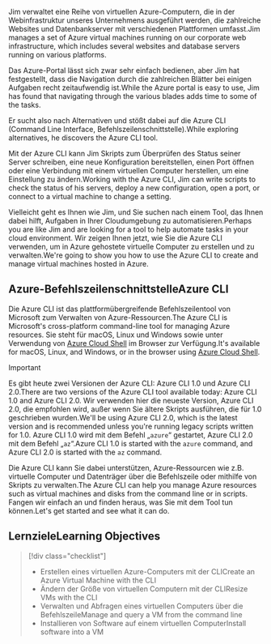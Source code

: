 <span data-ttu-id="6e323-101">Jim verwaltet eine Reihe von virtuellen Azure-Computern, die in der Webinfrastruktur unseres Unternehmens ausgeführt werden, die zahlreiche Websites und Datenbankserver mit verschiedenen Plattformen umfasst.</span><span class="sxs-lookup"><span data-stu-id="6e323-101">Jim manages a set of Azure virtual machines running on our corporate web infrastructure, which includes several websites and database servers running on various platforms.</span></span> 

<span data-ttu-id="6e323-102">Das Azure-Portal lässt sich zwar sehr einfach bedienen, aber Jim hat festgestellt, dass die Navigation durch die zahlreichen Blätter bei einigen Aufgaben recht zeitaufwendig ist.</span><span class="sxs-lookup"><span data-stu-id="6e323-102">While the Azure portal is easy to use, Jim has found that navigating through the various blades adds time to some of the tasks.</span></span> 

<span data-ttu-id="6e323-103">Er sucht also nach Alternativen und stößt dabei auf die Azure CLI (Command Line Interface, Befehlszeilenschnittstelle).</span><span class="sxs-lookup"><span data-stu-id="6e323-103">While exploring alternatives, he discovers the Azure CLI tool.</span></span>

<span data-ttu-id="6e323-104">Mit der Azure CLI kann Jim Skripts zum Überprüfen des Status seiner Server schreiben, eine neue Konfiguration bereitstellen, einen Port öffnen oder eine Verbindung mit einem virtuellen Computer herstellen, um eine Einstellung zu ändern.</span><span class="sxs-lookup"><span data-stu-id="6e323-104">Working with the Azure CLI, Jim can write scripts to check the status of his servers, deploy a new configuration, open a port, or connect to a virtual machine to change a setting.</span></span>

<span data-ttu-id="6e323-105">Vielleicht geht es Ihnen wie Jim, und Sie suchen nach einem Tool, das Ihnen dabei hilft, Aufgaben in Ihrer Cloudumgebung zu automatisieren.</span><span class="sxs-lookup"><span data-stu-id="6e323-105">Perhaps you are like Jim and are looking for a tool to help automate tasks in your cloud environment.</span></span> <span data-ttu-id="6e323-106">Wir zeigen Ihnen jetzt, wie Sie die Azure CLI verwenden, um in Azure gehostete virtuelle Computer zu erstellen und zu verwalten.</span><span class="sxs-lookup"><span data-stu-id="6e323-106">We're going to show you how to use the Azure CLI to create and manage virtual machines hosted in Azure.</span></span> 

## <a name="azure-cli"></a><span data-ttu-id="6e323-107">Azure-Befehlszeilenschnittstelle</span><span class="sxs-lookup"><span data-stu-id="6e323-107">Azure CLI</span></span>

<span data-ttu-id="6e323-108">Die Azure CLI ist das plattformübergreifende Befehlszeilentool von Microsoft zum Verwalten von Azure-Ressourcen.</span><span class="sxs-lookup"><span data-stu-id="6e323-108">The Azure CLI is Microsoft's cross-platform command-line tool for managing Azure resources.</span></span> <span data-ttu-id="6e323-109">Sie steht für macOS, Linux und Windows sowie unter Verwendung von [Azure Cloud Shell](https://docs.microsoft.com/azure/cloud-shell/overview) im Browser zur Verfügung.</span><span class="sxs-lookup"><span data-stu-id="6e323-109">It's available for macOS, Linux, and Windows, or in the browser using [Azure Cloud Shell](https://docs.microsoft.com/azure/cloud-shell/overview).</span></span>

> [!IMPORTANT]
> <span data-ttu-id="6e323-110">Es gibt heute zwei Versionen der Azure CLI: Azure CLI 1.0 und Azure CLI 2.0.</span><span class="sxs-lookup"><span data-stu-id="6e323-110">There are two versions of the Azure CLI tool available today: Azure CLI 1.0 and Azure CLI 2.0.</span></span> <span data-ttu-id="6e323-111">Wir verwenden hier die neueste Version, Azure CLI 2.0, die empfohlen wird, außer wenn Sie ältere Skripts ausführen, die für 1.0 geschrieben wurden.</span><span class="sxs-lookup"><span data-stu-id="6e323-111">We'll be using Azure CLI 2.0, which is the latest version and is recommended unless you're running legacy scripts written for 1.0.</span></span> <span data-ttu-id="6e323-112">Azure CLI 1.0 wird mit dem Befehl „`azure`“ gestartet, Azure CLI 2.0 mit dem Befehl „`az`“.</span><span class="sxs-lookup"><span data-stu-id="6e323-112">Azure CLI 1.0 is started with the `azure` command, and Azure CLI 2.0 is started with the `az` command.</span></span> 

<span data-ttu-id="6e323-113">Die Azure CLI kann Sie dabei unterstützen, Azure-Ressourcen wie z.B. virtuelle Computer und Datenträger über die Befehlszeile oder mithilfe von Skripts zu verwalten.</span><span class="sxs-lookup"><span data-stu-id="6e323-113">The Azure CLI can help you manage Azure resources such as virtual machines and disks from the command line or in scripts.</span></span> <span data-ttu-id="6e323-114">Fangen wir einfach an und finden heraus, was Sie mit dem Tool tun können.</span><span class="sxs-lookup"><span data-stu-id="6e323-114">Let's get started and see what it can do.</span></span>

## <a name="learning-objectives"></a><span data-ttu-id="6e323-115">Lernziele</span><span class="sxs-lookup"><span data-stu-id="6e323-115">Learning Objectives</span></span>
> [!div class="checklist"]
> * <span data-ttu-id="6e323-116">Erstellen eines virtuellen Azure-Computers mit der CLI</span><span class="sxs-lookup"><span data-stu-id="6e323-116">Create an Azure Virtual Machine with the CLI</span></span>
> * <span data-ttu-id="6e323-117">Ändern der Größe von virtuellen Computern mit der CLI</span><span class="sxs-lookup"><span data-stu-id="6e323-117">Resize VMs with the CLI</span></span>
> * <span data-ttu-id="6e323-118">Verwalten und Abfragen eines virtuellen Computers über die Befehlszeile</span><span class="sxs-lookup"><span data-stu-id="6e323-118">Manage and query a VM from the command line</span></span>
> * <span data-ttu-id="6e323-119">Installieren von Software auf einem virtuellen Computer</span><span class="sxs-lookup"><span data-stu-id="6e323-119">Install software into a VM</span></span>